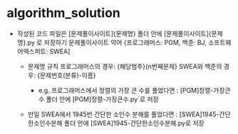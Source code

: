# algorithm_solution


- 작성된 코드 파일은 [문제풀이사이트]{문제명} 폴더 안에
[문제풀이사이트]{문제명}.py 로 저장하기
문제풀이사이트 약어 {프로그래머스: PGM, 백준: BJ, 소프트웨어엑스퍼트: SWEA]

  - 문제명 규칙 프로그래머스의 경우: {해당범주}{n번째문제} SWEA와 백준의 경우: {문제번호(분류)-이름}

    - e.g. 프로그래머스에서 정렬의 가장 큰 수를 풀었다면 : [PGM]정렬-가장큰수 폴더 안에 [PGM]정렬-가장큰수.py`로 저장

  - 만일 SWEA에서 1945번 간단한 소인수 분해를 풀었다면 : [SWEA]1945-간단한소인수분해 폴더 안에 [SWEA]1945-간단한소인수분해.py로 저장
